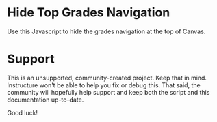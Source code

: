 Hide Top Grades Navigation
======

Use this Javascript to hide the grades navigation at the top of Canvas.

Support
======

This is an unsupported, community-created project. Keep that in
mind. Instructure won't be able to help you fix or debug this.
That said, the community will hopefully help support and keep
both the script and this documentation up-to-date.

Good luck!
